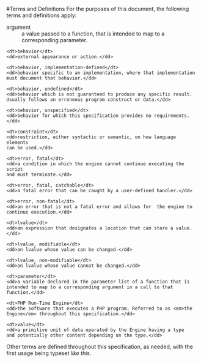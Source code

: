 #Terms and Definitions
For the purposes of this document, the following terms and definitions
apply:

<dl>
    <dt>argument</dt>
    <dd>a value passed to a function, that is intended to map to a
    corresponding parameter.</dd>

    <dt>behavior</dt>
    <dd>external appearance or action.</dd>

    <dt>behavior, implementation-defined</dt>
    <dd>behavior specific to an implementation, where that implementation
    must document that behavior.</dd>

    <dt>behavior, undefined</dt>
    <dd>behavior which is not guaranteed to produce any specific result.
    Usually follows an erroneous program construct or data.</dd>

    <dt>behavior, unspecified</dt>
    <dd>behavior for which this specification provides no requirements.</dd>

    <dt>constraint</dt>
    <dd>restriction, either syntactic or semantic, on how language elements
    can be used.</dd>

    <dt>error, fatal</dt>
    <dd>a condition in which the engine cannot continue executing the script
    and must terminate.</dd>

    <dt>error, fatal, catchable</dt>
    <dd>a fatal error that can be caught by a user-defined handler.</dd>

    <dt>error, non-fatal</dt>
    <dd>an error that is not a fatal error and allows for  the engine to
    continue execution.</dd>

    <dt>lvalue</dt>
    <dd>an expression that designates a location that can store a value.</dd>

    <dt>lvalue, modifiable</dt>
    <dd>an lvalue whose value can be changed.</dd>

    <dt>lvalue, non-modifiable</dt>
    <dd>an lvalue whose value cannot be changed.</dd>

    <dt>parameter</dt>
    <dd>a variable declared in the parameter list of a function that is
    intended to map to a corresponding argument in a call to that
    function.</dd>

    <dt>PHP Run-Time Engine</dt>
    <dd>the software that executes a PHP program. Referred to as <em>the
    Engine</em> throughout this specification.</dd>

    <dt>value</dt>
    <dd>a primitive unit of data operated by the Engine having a type
    and potentially other content depending on the type.</dd>
</dl>

Other terms are defined throughout this specification, as needed, with
the first usage being typeset *like this*.



